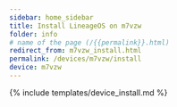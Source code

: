 ```yaml
---
sidebar: home_sidebar
title: Install LineageOS on m7vzw
folder: info
# name of the page (/{{permalink}}.html)
redirect_from: m7vzw_install.html
permalink: /devices/m7vzw/install
device: m7vzw
---
```

{% include templates/device_install.md %}
